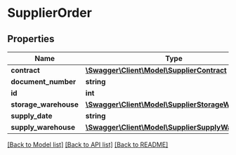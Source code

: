 # SupplierOrder

## Properties
Name | Type | Description | Notes
------------ | ------------- | ------------- | -------------
**contract** | [**\Swagger\Client\Model\SupplierContract**](SupplierContract.md) |  | [optional] 
**document_number** | **string** |  | [optional] 
**id** | **int** |  | [optional] 
**storage_warehouse** | [**\Swagger\Client\Model\SupplierStorageWarehouse**](SupplierStorageWarehouse.md) |  | [optional] 
**supply_date** | **string** |  | [optional] 
**supply_warehouse** | [**\Swagger\Client\Model\SupplierSupplyWarehouse**](SupplierSupplyWarehouse.md) |  | [optional] 

[[Back to Model list]](../README.md#documentation-for-models) [[Back to API list]](../README.md#documentation-for-api-endpoints) [[Back to README]](../README.md)


